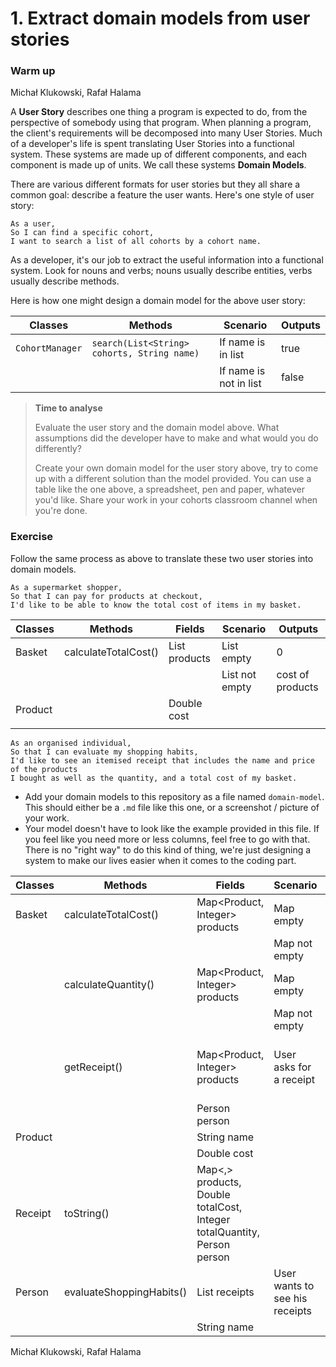 # 1. Extract domain models from user stories

### Warm up
Michał Klukowski, Rafał Halama

A **User Story** describes one thing a program is expected to do, from the perspective of somebody using that program. When planning a program, the client's requirements will be decomposed into many User Stories. Much of a developer's life is spent translating User Stories into a functional system. These systems are made up of different components, and each component is made up of units. We call these systems **Domain Models**.

There are various different formats for user stories but they all share a common goal: describe a feature the user wants. Here's one style of user story:

```
As a user,
So I can find a specific cohort,
I want to search a list of all cohorts by a cohort name.
```

As a developer, it's our job to extract the useful information into a functional system. Look for nouns and verbs; nouns usually describe entities, verbs usually describe methods.

Here is how one might design a domain model for the above user story:

| Classes         | Methods                                     | Scenario               | Outputs |
|-----------------|---------------------------------------------|------------------------|---------|
| `CohortManager` | `search(List<String> cohorts, String name)` | If name is in list     | true    |
|                 |                                             | If name is not in list | false   |

> **Time to analyse**
>
> Evaluate the user story and the domain model above. What assumptions did the developer have to make and what would you do differently?
> 
> Create your own domain model for the user story above, try to come up with a different solution than the model provided. You can use a table like the one above, a spreadsheet, pen and paper, whatever you'd like. Share your work in your cohorts classroom channel when you're done.

### Exercise

Follow the same process as above to translate these two user stories into domain models.

```
As a supermarket shopper,
So that I can pay for products at checkout,
I'd like to be able to know the total cost of items in my basket.
```

| Classes | Methods              | Fields                 | Scenario       | Outputs          |
|---------|----------------------|------------------------|----------------|------------------|
| Basket  | calculateTotalCost() | List<Product> products | List empty     | 0                |
|         |                      |                        | List not empty | cost of products |
| Product |                      | Double cost            |                |                  |
|         |                      |                        |                |                  |

```
As an organised individual,
So that I can evaluate my shopping habits,
I'd like to see an itemised receipt that includes the name and price of the products
I bought as well as the quantity, and a total cost of my basket.
```

- Add your domain models to this repository as a file named `domain-model`. This should either be a `.md` file like this one, or a screenshot / picture of your work.
- Your model doesn't have to look like the example provided in this file. If you feel like you need more or less columns, feel free to go with that. There is no "right way" to do this kind of thing, we're just designing a system to make our lives easier when it comes to the coding part.

| Classes | Methods                  | Fields                                                                  | Scenario                       | Outputs                                                                                       |
|---------|--------------------------|-------------------------------------------------------------------------|--------------------------------|-----------------------------------------------------------------------------------------------|
| Basket  | calculateTotalCost()     | Map<Product, Integer> products                                          | Map empty                      | 0                                                                                             |
|         |                          |                                                                         | Map not empty                  | cost of products                                                                              |
|         | calculateQuantity()      | Map<Product, Integer> products                                          | Map empty                      | 0                                                                                             |
|         |                          |                                                                         | Map not empty                  | quantity of products                                                                          |
|         | getReceipt()             | Map<Product, Integer> products                                          | User asks for a receipt        | new Receipt(products, calculateTotalCost(), calculateQuantity(), person)                      |
|         |                          | Person person                                                           |                                |                                                                                               |
| Product |                          | String name                                                             |                                |                                                                                               |
|         |                          | Double cost                                                             |                                |                                                                                               |
| Receipt | toString()               | Map<,> products, Double totalCost, Integer totalQuantity, Person person |                                | Shows the content of the receipt, total quantity and cost of products, and the name ofa buyer |
| Person  | evaluateShoppingHabits() | List<Receipt> receipts                                                  | User wants to see his receipts | Shows the full list of receipts in a nice, readable way                                       |
|         |                          | String name                                                             |                                |                                                                                               |


Michał Klukowski, Rafał Halama
